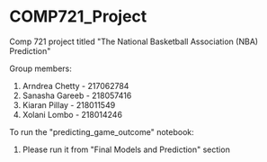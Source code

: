 # COMP721_Project
Comp 721 project titled "The National Basketball Association (NBA) Prediction"

Group members:
1. Arndrea Chetty - 217062784
2. Sanasha Gareeb -  218057416
3. Kiaran Pillay - 218011549
4. Xolani Lombo - 218014246

To run the "predicting_game_outcome" notebook:
1. Please run it from "Final Models and Prediction" section

